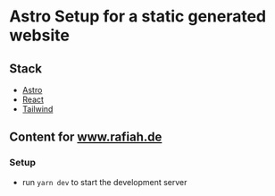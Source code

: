 # Astro Setup for a static generated website

## Stack

* [Astro](https://astro.build/)
* [React](https://react.dev/)
* [Tailwind](https://tailwindcss.com/)

## Content for www.rafiah.de

### Setup

* run `yarn dev` to start the development server
